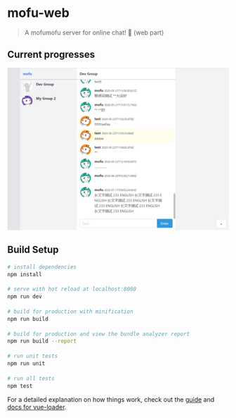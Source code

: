# mofu-web

> A mofumofu server for online chat! 🦊 (web part)

## Current progresses

![Snipaste_2020-07-17_17-34-42.png](intro/Snipaste_2020-07-17_17-34-42.png)

## Build Setup

``` bash
# install dependencies
npm install

# serve with hot reload at localhost:8080
npm run dev

# build for production with minification
npm run build

# build for production and view the bundle analyzer report
npm run build --report

# run unit tests
npm run unit

# run all tests
npm test
```

For a detailed explanation on how things work, check out the [guide](http://vuejs-templates.github.io/webpack/) and [docs for vue-loader](http://vuejs.github.io/vue-loader).
